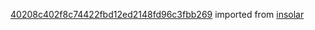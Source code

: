 [40208c402f8c74422fbd12ed2148fd96c3fbb269](https://github.com/insolar/insolar/commit/40208c402f8c74422fbd12ed2148fd96c3fbb269) imported from [insolar](https://github.com/insolar/insolar)
